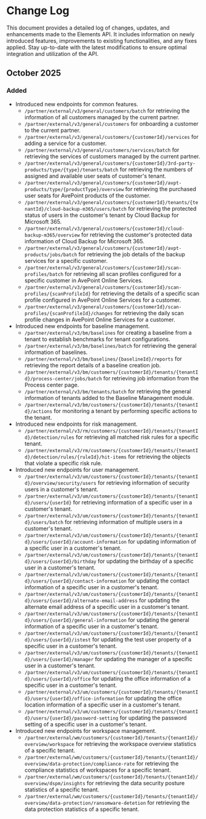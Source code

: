 # Change Log

This document provides a detailed log of changes, updates, and enhancements made to the Elements API. It includes information on newly introduced features, improvements to existing functionalities, and any fixes applied. Stay up-to-date with the latest modifications to ensure optimal integration and utilization of the API.

## October 2025

### Added  

  - Introduced new endpoints for common features. 
    - `/partner/external/v3/general/customers/batch` for retrieving the information of all customers managed by the current partner.
    - `/partner/external/v3/general/customers` for onboarding a customer to the current partner.
    - `/partner/external/v3/general/customers/{customerId}/services` for adding a service for a customer.
    - `/partner/external/v3/general/customers/services/batch` for retrieving the services of customers managed by the current partner.
    - `/partner/external/v3/general/customers/{customerId}/3rd-party-products/type/{type}/tenants/batch` for retrieving the numbers of assigned and available user seats of customer's tenant.
    - `/partner/external/v3/general/customers/{customerId}/avpt-products/type/{productType}/overview` for retrieving the purchased user seats for AvePoint products of the customer.
    - `/partner/external/v3/general/customers/{customerId}/tenants/{tenantId}/cloud-backup-m365/users/batch` for retrieving the protected status of users in the customer's tenant by Cloud Backup for Microsoft 365.
    - `/partner/external/v3/general/customers/{customerId}/cloud-backup-m365/overview` for retrieving the customer's protected data information of Cloud Backup for Microsoft 365.
    - `/partner/external/v3/general/customers/{customerId}/avpt-products/jobs/batch` for retrieving the job details of the backup services for a specific customer.
    - `/partner/external/v3/general/customers/{customerId}/scan-profiles/batch` for retrieving all scan profiles configured for a specific customer in AvePoint Online Services.
    - `/partner/external/v3/general/customers/{customerId}/scan-profiles/{scanProfileId}` for retrieving the details of a specific scan profile configured in AvePoint Online Services for a customer.
    - `/partner/external/v3/general/customers/{customerId}/scan-profiles/{scanProfileId}/changes` for retrieving the daily scan profile changes in AvePoint Online Services for a customer.
  - Introduced new endpoints for baseline management.  
    - `/partner/external/v3/bm/baselines` for creating a baseline from a tenant to establish benchmarks for tenant configurations.
    - `/partner/external/v3/bm/baselines/batch` for retrieving the general information of baselines.
    - `/partner/external/v3/bm/baselines/{baselineId}/reports` for retrieving the report details of a baseline creation job.
    - `/partner/external/v3/bm/customers/{customerId}/tenants/{tenantId}/process-center/jobs/batch` for retrieving job information from the Process center page.
     - `/partner/external/v3/bm/tenants/batch` for retrieving the general information of tenants added to the Baseline Management module.
     - `/partner/external/v3/bm/customers/{customerId}/tenants/{tenantId}/actions` for monitoring a tenant by performing specific actions to the tenant.
  - Introduced new endpoints for risk management.
    - `/partner/external/v3/rm/customers/{customerId}/tenants/{tenantId}/detection/rules` for retrieving all matched risk rules for a specific tenant.
    - `/partner/external/v3/rm/customers/{customerId}/tenants/{tenantId}/detection/rules/{ruleId}/hit-items` for retrieving the objects that violate a specific risk rule.
  - Introduced new endpoints for user management.
    - `/partner/external/v3/um/customers/{customerId}/tenants/{tenantId}/overview/security/users` for retrieving information of security users in a customer's tenant.
    - `/partner/external/v3/um/customers/{customerId}/tenants/{tenantId}/users/{userId}` for retrieving information of a specific user in a customer's tenant.
    - `/partner/external/v3/um/customers/{customerId}/tenants/{tenantId}/users/batch` for retrieving information of multiple users in a customer's tenant.
    - `/partner/external/v3/um/customers/{customerId}/tenants/{tenantId}/users/{userId}/account-information` for updating information of a specific user in a customer's tenant.
    - `/partner/external/v3/um/customers/{customerId}/tenants/{tenantId}/users/{userId}/birthday` for updating the birthday of a specific user in a customer's tenant.
    - `/partner/external/v3/um/customers/{customerId}/tenants/{tenantId}/users/{userId}/contact-information` for updating the contact information of a specific user in a customer's tenant.
    - `/partner/external/v3/um/customers/{customerId}/tenants/{tenantId}/users/{userId}/alternate-email-address` for updating the alternate email address of a specific user in a customer's tenant.
    - `/partner/external/v3/um/customers/{customerId}/tenants/{tenantId}/users/{userId}/general-information` for updating the general information of a specific user in a customer's tenant.
    - `/partner/external/v3/um/customers/{customerId}/tenants/{tenantId}/users/{userId}/istest` for updating the test user property of a specific user in a customer's tenant.
    - `/partner/external/v3/um/customers/{customerId}/tenants/{tenantId}/users/{userId}/manager` for updating the manager of a specific user in a customer's tenant.
    - `/partner/external/v3/um/customers/{customerId}/tenants/{tenantId}/users/{userId}/office` for updating the office information of a specific user in a customer's tenant.
    - `/partner/external/v3/um/customers/{customerId}/tenants/{tenantId}/users/{userId}/office-information` for updating the office location information of a specific user in a customer's tenant.
    - `/partner/external/v3/um/customers/{customerId}/tenants/{tenantId}/users/{userId}/password-setting` for updating the password setting of a specific user in a customer's tenant.
  - Introduced new endpoints for workspace management.
    - `/partner/external/wm/customers/{customerId}/tenants/{tenantId}/overview/workspace`	for retrieving the workspace overview statistics of a specific tenant.
    - `/partner/external/wm/customers/{customerId}/tenants/{tenantId}/overview/data-protection/compliance-rate` for retrieving the compliance statistics of workspaces for a specific tenant.
    - `/partner/external/wm/customers/{customerId}/tenants/{tenantId}/overview/dspm/insights` for retrieving the data security posture statistics of a specific tenant.
    - `/partner/external/wm/customers/{customerId}/tenants/{tenantId}/overview/data-protection/ransomware-detetion` for retrieving the data protection statistics of a specific tenant.
